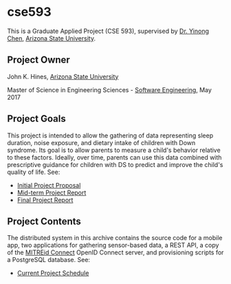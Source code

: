 # cse593
This is a Graduate Applied Project (CSE 593), supervised by [Dr. Yinong Chen](http://www.public.asu.edu/~ychen10/), [Arizona State University](http://asu.edu).

## Project Owner
John K. Hines, [Arizona State University](http://asu.edu)

Master of Science in Engineering Sciences - [Software Engineering](https://asuengineeringonline.com/online-degrees/engineering-science-software-engineering-mse), May 2017

## Project Goals
This project is intended to allow the gathering of data representing sleep duration, noise exposure, and dietary intake of children with Down syndrome. Its goal is to allow parents to measure a child's behavior relative to these factors. Ideally, over time, parents can use this data combined with prescriptive guidance for children with DS to predict and improve the child's quality of life.
See:
* [Initial Project Proposal](https://github.com/jkhines1/cse593/blob/master/docs/JohnHines_CSE593_Spring2017_InitialProposal.pdf)
* [Mid-term Project Report](https://github.com/jkhines1/cse593/blob/master/docs/JohnHines_CSE593_Spring2017_MidTermReport.pdf)
* [Final Project Report](https://github.com/jkhines1/cse593/blob/master/docs/JohnHines_CSE593_Spring2017_FinalReport.pdf)

## Project Contents
The distributed system in this archive contains the source code for a mobile app, two applications for gathering sensor-based data, a REST API, a copy of the [MITREid Connect](https://github.com/mitreid-connect) OpenID Connect server, and provisioning scripts for a PostgreSQL database. See:
* [Current Project Schedule](https://github.com/jkhines1/cse593/blob/master/schedule/JohnHines_CSE593_Spring2017_Schedule.pdf)

